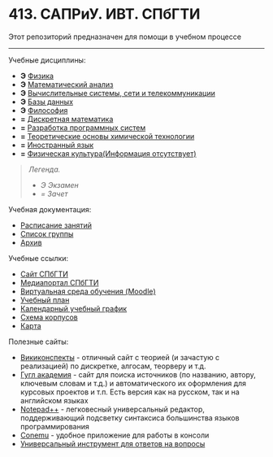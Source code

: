 # 413. САПРиУ. ИВТ. СПбГТИ
Этот репозиторий предназначен для помощи в учебном процессе
________

Учебные дисциплины:

* **Э** [Физика](Subjects/Physics.md)
* **Э** [Математический анализ](Subjects/MathematicalAnalysis.md)
* **Э** [Вычислительные системы, сети и телекоммуникации](Subjects/ComputingSystemsNetworks&Telecommunications.md)
* **Э** [Базы данных](Subjects/Databases.md)
* **Э** [Философия](Subjects/Philosophy.md)
* **=** [Дискретная математика](Subjects/DiscreteMath.md)
* **=** [Разработка программных систем](Subjects/DevelopmentOfSoftwareSystems.md)
* **=** [Теоретические основы химической технологии](Subjects/TheoreticalFoundationsOfChemicalTechnology.md)
* **=** [Иностранный язык](https://t.me/joinchat/d1iGGmV8-5w3ZmZi)
* **=** [Физическая культура(Информация отсутствует)](Subjects/PhysicalCulture.md)

>*Легенда.*
>* *Э Экзамен*
>* *= Зачет*


Учебная документация:
* [Расписание занятий](Files/Documents/Timetable_sem_3.md#Расписание)
* [Список группы](Files/Documents/GroupList_sem_3.md)
* [Архив](Archive)

Учебные ссылки:
* [Сайт СПбГТИ](http://technolog.edu.ru/)
* [Медиапортал СПбГТИ](https://media.technolog.edu.ru/index.php?lang=ru)
* [Виртуальная среда обучения (Moodle)](https://dist.technolog.edu.ru/my/)
* [Учебный план](http://technolog.edu.ru/sveden/files/09.03.01_2019_UP.pdf)
* [Календарный учебный график](http://technolog.edu.ru/sveden/files/09.03.01_2019_SAPR_Grafik.pdf)
* [Схема корпусов](http://technolog.edu.ru/kontakti/karta_instituta)
* [Карта](Files/Documents/Карта.jpg)

Полезные сайты:
* [Викиконспекты](https://neerc.ifmo.ru/wiki/index.php?title=Заглавная_страница) - отличный сайт с теорией (и зачастую с реализацией) по дискретке, алгосам, теорверу и т.д.
* [Гугл академия](https://scholar.google.ru/) - сайт для поиска источников (по названию, автору, ключевым словам и т.д.) и автоматического их оформления для курсовых проектов и т.п. Есть версия как на русском, так и на английском языках
* [Notepad++](https://notepad-plus-plus.org/) - легковесный универсальный редактор, поддерживающий подсветку синтаксиса большинства языков программирования 
* [Conemu](https://conemu.github.io/) - удобное приложение для работы в консоли
* [Универсальный инструмент для ответов на вопросы](https://googlethatforyou.com/)
